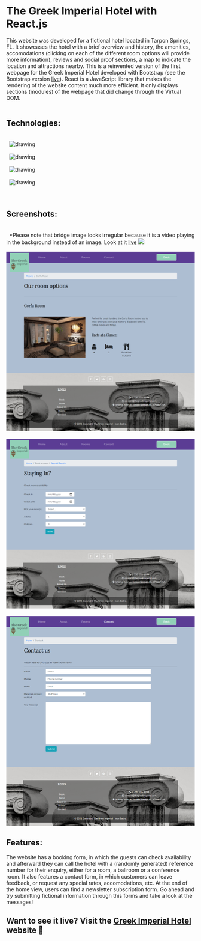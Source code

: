 # The Greek Imperial Hotel with React.js

This website was developed for a fictional hotel located in Tarpon Springs, FL. It showcases the hotel with a brief overview and history, the amenities, accomodations (clicking on each of the different room options will provide more information), reviews and social proof sections, a map to indicate the location and attractions nearby. This is a reinvented version of the first webpage for the Greek Imperial Hotel developed with Bootstrap (see the Bootstrap version [live](https://thegreekimperialhotel.netlify.app/)). React is a JavaScript library that makes the rendering of the website content much more efficient. It only displays sections (modules) of the webpage that did change through the Virtual DOM.
\
&nbsp;

## Technologies:

\
&nbsp;
<img src="https://s3-us-east-2.amazonaws.com/ditrainingco/wp-content/uploads/2020/01/06063857/React-1.png" alt="drawing" width="300"/>\
&nbsp;
\
&nbsp;
<img src="https://upload.wikimedia.org/wikipedia/commons/thumb/d/d5/CSS3_logo_and_wordmark.svg/1200px-CSS3_logo_and_wordmark.svg.png" alt="drawing" width="200"/>\
&nbsp;
\
&nbsp;
<img src="https://www.computerhope.com/jargon/j/javascript.png" alt="drawing" width="200"/>\
&nbsp;
\
&nbsp;
<img src="https://www.nerdwallet.com/assets/blog/wp-content/uploads/2018/05/yarn.png" alt="drawing" width="300"/>
\
&nbsp;
\
&nbsp;

## Screenshots:

\
&nbsp;
\*Please note that bridge image looks irregular because it is a video playing in the background instead of an image. Look at it [live](https://thegreekimperialhoteltarponsprings.netlify.app/)
<img src="./public/assets/img/home-screen.png">\
&nbsp;
<img src="./public/assets/img/room-screen.png">\
&nbsp;
<img src="./public/assets/img/booking-screen.png">\
&nbsp;
<img src="./public/assets/img/contact-screen.png">

## Features:

The website has a booking form, in which the guests can check availability and afterward they can call the hotel with a (randomly generated) reference number for their enquiry, either for a room, a ballroom or a conference room. It also features a contact form, in which customers can leave feedback, or request any special rates, accomodations, etc. At the end of the home view, users can find a newsletter subscription form. Go ahead and try submitting fictional information through this forms and take a look at the messages!

## Want to see it live? Visit the [Greek Imperial Hotel](https://thegreekimperialhoteltarponsprings.netlify.app/) website 🧳
